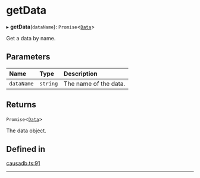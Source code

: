 # getData


▸ **getData**(`dataName`): `Promise`\<[`Data`](Data.md)\>

Get a data by name.

## Parameters

| Name | Type | Description |
| :------ | :------ | :------ |
| `dataName` | `string` | The name of the data. |

## Returns

`Promise`\<[`Data`](Data.md)\>

The data object.

## Defined in

[causadb.ts:91](https://github.com/causalabs/causadb-node/blob/f466638/src/causadb.ts#L91)

___
